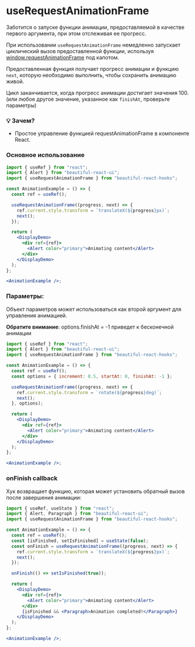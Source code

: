 # useRequestAnimationFrame

Заботится о запуске функции анимации, предоставляемой в качестве первого аргумента, при этом отслеживая ее прогресс.

При использовании `useRequestAnimationFrame` немедленно запускает циклический вызов предоставленной функции, используя
[window.requestAnimationFrame](https://developer.mozilla.org/en-US/docs/Web/API/window/requestAnimationFrame) под капотом.

Предоставленная функция получает прогресс анимации и функцию `next`, которую необходимо выполнить, чтобы сохранить анимацию живой.

Цикл заканчивается, когда прогресс анимации достигает значения 100. (или любое другое значение, указанное как `finishAt`, проверьте параметры)

### 💡 Зачем?

- Простое управление функцией requestAnimationFrame в компоненте React.

### Основное использование

```jsx harmony
import { useRef } from "react";
import { Alert } from "beautiful-react-ui";
import { useRequestAnimationFrame } from "beautiful-react-hooks";

const AnimationExample = () => {
  const ref = useRef();

  useRequestAnimationFrame((progress, next) => {
    ref.current.style.transform = `translateX(${progress}px)`;
    next();
  });

  return (
    <DisplayDemo>
      <div ref={ref}>
        <Alert color="primary">Animating content</Alert>
      </div>
    </DisplayDemo>
  );
};

<AnimationExample />;
```

### Параметры:

Объект параметров может использоваться как второй аргумент для управления анимацией.

**Обратите внимание**: options.finishAt = -1 приведет к бесконечной анимации

```jsx harmony
import { useRef } from "react";
import { Alert } from "beautiful-react-ui";
import { useRequestAnimationFrame } from "beautiful-react-hooks";

const AnimationExample = () => {
  const ref = useRef();
  const options = { increment: 0.5, startAt: 0, finishAt: -1 };

  useRequestAnimationFrame((progress, next) => {
    ref.current.style.transform = `rotate(${progress}deg)`;
    next();
  }, options);

  return (
    <DisplayDemo>
      <div ref={ref}>
        <Alert color="primary">Animating content</Alert>
      </div>
    </DisplayDemo>
  );
};

<AnimationExample />;
```

### onFinish callback

Хук возвращает функцию, которая может установить обратный вызов после завершения анимации:

```jsx harmony
import { useRef, useState } from "react";
import { Alert, Paragraph } from "beautiful-react-ui";
import { useRequestAnimationFrame } from "beautiful-react-hooks";

const AnimationExample = () => {
  const ref = useRef();
  const [isFinished, setIsFinished] = useState(false);
  const onFinish = useRequestAnimationFrame((progress, next) => {
    ref.current.style.transform = `translateX(${progress}px)`;
    next();
  });

  onFinish(() => setIsFinished(true));

  return (
    <DisplayDemo>
      <div ref={ref}>
        <Alert color="primary">Animating content</Alert>
      </div>
      {isFinished && <Paragraph>Animation completed!</Paragraph>}
    </DisplayDemo>
  );
};

<AnimationExample />;
```
